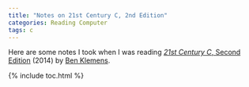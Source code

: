 ```yaml
---
title: "Notes on 21st Century C, 2nd Edition"
categories: Reading Computer
tags: c
---
```


Here are some notes I took when I was reading [*21st Century C*, Second Edition](http://shop.oreilly.com/product/0636920033677.do) (2014) by [Ben Klemens](https://ben.klemens.org/).

{% include toc.html %}
